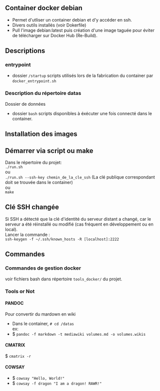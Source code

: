## Container docker debian 
- Permet d'utliser un container debian et d'y accéder en ssh.  
- Divers outils installés (voir Dokerfile)
- Pull l'image debian:latest puis création d'une image taguée pour éviter de télécharger sur Docker Hub (Re-Build).

## Descriptions
### entrypoint
- dossier `/startup` scripts utilisés lors de la fabrication du container par `docker_entrypoint.sh`

### Description du répertoire datas
Dossier de données  
- dossier `bash` scripts disponibles à éxécuter une fois connecté dans le container.

## Installation des images

## Démarrer via script ou make
Dans le répertoire du projet:   
`./run.sh`  
ou  
`./run.sh --ssh-key chemin_de_la_cle_ssh` (La clé publique correspondant doit se trouvée dans le container)   
ou  
`make`  

## Clé SSH changée
Si SSH a détecté que la clé d'identité du serveur distant a changé, car le serveur a été réinstallé ou modifié (cas fréquent en développement ou en local).  
Lancer la commande :  
`ssh-keygen -f ~/.ssh/known_hosts -R [localhost]:2222`

## Commandes

### Commandes de gestion docker
voir fichiers bash dans répertoire `tools_docker/` du projet.

### Tools or Not

#### PANDOC
Pour convertir du mardown en wiki
- Dans le container, `# cd /datas`  
ex:  
- $ `pandoc -f markdown -t mediawiki volumes.md -o volumes.wikis`

#### CMATRIX
$ `cmatrix -r`

#### COWSAY
- $ `cowsay "Hello, World!"`     
- $ `cowsay -f dragon "I am a dragon! RAWR!"`
